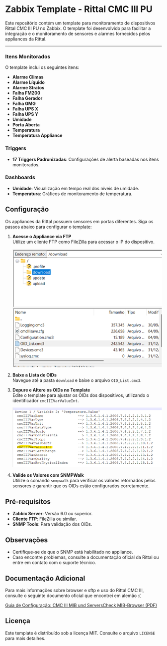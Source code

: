 # Zabbix Template - Rittal CMC III PU

Este repositório contém um template para monitoramento de dispositivos Rittal CMC III PU no Zabbix. O template foi desenvolvido para facilitar a integração e o monitoramento de sensores e alarmes fornecidos pelos appliances da Rittal.

---


### Itens Monitorados

O template inclui os seguintes itens:

- **Alarme Climas**  
- **Alarme Líquido**  
- **Alarme Stratos**  
- **Falha FM200**  
- **Falha Gerador**  
- **Falha GMG**  
- **Falha UPS X**  
- **Falha UPS Y**  
- **Umidade**  
- **Porta Aberta**  
- **Temperatura**  
- **Temperatura Appliance**  

### Triggers

- **17 Triggers Padronizadas**: Configurações de alerta baseadas nos itens monitorados.

### Dashboards

- **Umidade**: Visualização em tempo real dos níveis de umidade.  
- **Temperatura**: Gráficos de monitoramento de temperatura.



## Configuração

Os appliances da Rittal possuem sensores em portas diferentes. Siga os passos abaixo para configurar o template:



1. **Acesse o Appliance via FTP**  
   Utilize um cliente FTP como FileZilla para acessar o IP do dispositivo.

   ![Acesso via FTP](imgs/ftp.png)

2. **Baixe a Lista de OIDs**  
   Navegue até a pasta `download` e baixe o arquivo `OID_List.cmc3`.  

3. **Depure e Altere os OIDs no Template**  
   Edite o template para ajustar os OIDs dos dispositivos, utilizando o identificador `cmcIIIVarValueInt`.  

   ![Edição do Template](imgs/file.png)

4. **Valide os Valores com SNMPWalk**  
   Utilize o comando `snmpwalk` para verificar os valores retornados pelos sensores e garantir que os OIDs estão configurados corretamente.  



## Pré-requisitos

- **Zabbix Server**: Versão 6.0 ou superior.  
- **Cliente FTP**: FileZilla ou similar.  
- **SNMP Tools**: Para validação dos OIDs.  



## Observações

- Certifique-se de que o SNMP está habilitado no appliance.  
- Caso encontre problemas, consulte a documentação oficial da Rittal ou entre em contato com o suporte técnico.  



## Documentação Adicional

Para mais informações sobre browser e sftp e uso do Rittal CMC III, consulte o seguinte documento oficial que encontrei em alemão :( 

[Guia de Configuração: CMC III MIB und ServersCheck MIB-Browser (PDF)](https://www.rittal.de/downloads/rimatrix5/security/CMCIII/Howto_CMCIII_MIB_und_ServersCheck_MIB-Browser_de.pdf)



## Licença

Este template é distribuído sob a licença MIT. Consulte o arquivo `LICENSE` para mais detalhes.




